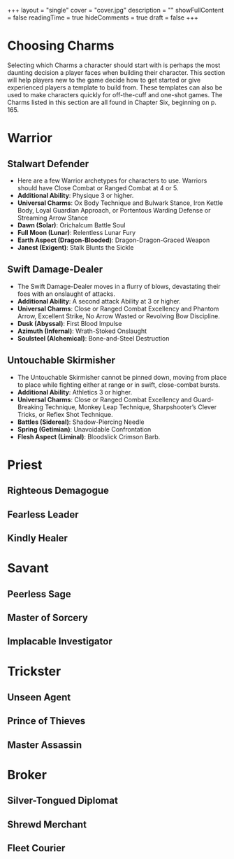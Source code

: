 +++
layout = "single"
cover = "cover.jpg"
description = ""
showFullContent = false
readingTime = true
hideComments = true
draft = false
+++

# Choosing Charms

Selecting which Charms a character should start with is perhaps the most daunting decision a player faces when building their character. This section will help players new to the game decide how to get started or give experienced players a template to build from. These templates can also be used to make characters quickly for off-the-cuff and one-shot games. The Charms listed in this section are all found in Chapter Six, beginning on p. 165.

# Warrior

## Stalwart Defender

- Here are a few Warrior archetypes for characters to use. Warriors should have Close Combat or Ranged Combat at 4 or 5.
- **Additional Ability**: Physique 3 or higher.
- **Universal Charms**: Ox Body Technique and Bulwark Stance, Iron Kettle Body, Loyal Guardian Approach, or Portentous Warding Defense or Streaming Arrow Stance
- **Dawn (Solar)**: Orichalcum Battle Soul
- **Full Moon (Lunar)**: Relentless Lunar Fury
- **Earth Aspect (Dragon-Blooded)**: Dragon-Dragon-Graced Weapon
- **Janest (Exigent)**: Stalk Blunts the Sickle

## Swift Damage-Dealer

- The Swift Damage-Dealer moves in a flurry of blows, devastating their foes with an onslaught of attacks.
- **Additional Ability**: A second attack Ability at 3 or higher.
- **Universal Charms**: Close or Ranged Combat Excellency and Phantom Arrow, Excellent Strike, No Arrow Wasted or Revolving Bow Discipline.
- **Dusk (Abyssal)**: First Blood Impulse
- **Azimuth (Infernal)**: Wrath-Stoked Onslaught
- **Soulsteel (Alchemical)**: Bone-and-Steel Destruction
## Untouchable Skirmisher
- The Untouchable Skirmisher cannot be pinned down, moving from place to place while fighting either at range or in swift, close-combat bursts.
- **Additional Ability**: Athletics 3 or higher.
- **Universal Charms**: Close or Ranged Combat Excellency and Guard-Breaking Technique, Monkey Leap Technique, Sharpshooter’s Clever Tricks, or Reflex Shot Technique.
- **Battles (Sidereal)**: Shadow-Piercing Needle
- **Spring (Getimian)**: Unavoidable Confrontation
- **Flesh Aspect (Liminal)**: Bloodslick Crimson Barb.

# Priest

## Righteous Demagogue

## Fearless Leader

## Kindly Healer

# Savant

## Peerless Sage

## Master of Sorcery

## Implacable Investigator

# Trickster

## Unseen Agent

## Prince of Thieves

## Master Assassin

# Broker

## Silver-Tongued Diplomat

## Shrewd Merchant

## Fleet Courier
